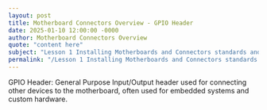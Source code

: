 ```yaml
---
layout: post
title: Motherboard Connectors Overview - GPIO Header
date: 2025-01-10 12:00:00 -0000
author: Motherboard Connectors Overview
quote: "content here"
subject: "Lesson 1 Installing Motherboards and Connectors standards and specifications"
permalink: "/Lesson 1 Installing Motherboards and Connectors standards and specifications/Motherboard Connectors Overview/Motherboard Connectors Overview - GPIO Header"
---
```


GPIO Header: General Purpose Input/Output header used for connecting other devices to the motherboard, often used for embedded systems and custom hardware.
